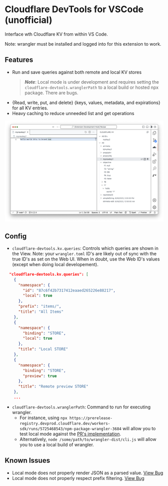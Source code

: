 # Cloudflare DevTools for VSCode (unofficial)

Interface wth Cloudflare KV from within VS Code.

Note: wrangler must be installed and logged into for this extension to work.

## Features

- Run and save queries against both remote and local KV stores
  > **_Note_**: Local mode is under development and requires setting the `cloudflare-devtools.wranglerPath` to a local build or hosted npx package. There are bugs.
- {Read, write, put, and delete} {keys, values, metadata, and expirations} for all KV entries.
- Heavy caching to reduce unneeded list and get operations

![Example](example.png)

## Config

- `cloudflare-devtools.kv.queries`: Controls which queries are shown in the View. Note: your `wrangler.toml` ID's are likely out of sync with the true ID's as set on the Web UI. When in doubt, use the Web ID's values (except when doing local developement).

```json
  "cloudflare-devtools.kv.queries": [
    {
      "namespace": {
        "id": "87c6f42b7317412eaaed265226e88217",
        "local": true
      },
      "prefix": "items/",
      "title": "All Items"
    },
    {
      "namespace": {
        "binding": "STORE",
        "local": true
      },
      "title": "Local STORE"
    },
    {
      "namespace": {
        "binding": "STORE",
        "preview": true
      },
      "title": "Remote preview STORE"
    },
    ...
```

- `cloudflare-devtools.wranglerPath`: Command to run for executing wrangler.
  - For instance, using `npx https://prerelease-registry.devprod.cloudflare.dev/workers-sdk/runs/5725468543/npm-package-wrangler-3684` will allow you to test local mode against the [PR's implementation](https://github.com/cloudflare/workers-sdk/pull/3684).
  - Alternatively, `node /some/path/to/wrangler-dist/cli.js` will allow you to use a local build of wrangler.

## Known Issues

- Local mode does not properly render JSON as a parsed value. [View Bug](https://github.com/cloudflare/workers-sdk/issues/3715)
- Local mode does not properly respect prefix filtering. [View Bug](https://github.com/cloudflare/workers-sdk/issues/3716)
